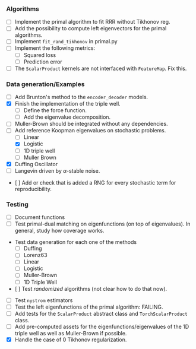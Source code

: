 ### Algorithms
- [ ] Implement the primal algorithm to fit RRR without Tikhonov reg.
- [ ] Add the possibility to compute left eigenvectors for the primal algorithms.
- [ ] Implement `fit_rand_tikhonov` in primal.py
- [ ] Implement the following metrics:
    - [ ] Squared loss
    - [ ] Prediction error
- [ ] The `ScalarProduct` kernels are not interfaced with `FeatureMap`. Fix this.

### Data generation/Examples

- [ ] Add Brunton's method to the `encoder_decoder` models.
- [X] Finish the implementation of the triple well.
    - [ ] Define the force function.
    - [ ] Add the eigenvalue decomposition.
- [ ] Muller-Brown should be integrated without any dependencies.
- [ ] Add reference Koopman eigenvalues on stochastic problems.
    - [ ] Linear
    - [X] Logistic
    - [ ] 1D triple well
    - [ ] Muller Brown
- [X] Duffing Oscillator
- [ ] Langevin driven by $\alpha$-stable noise.
- [ ] Add or check that is added a RNG for every stochastic term for reproducibility.
### Testing
- [ ] Document functions
- [ ] Test primal-dual matching on eigenfunctions (on top of eigenvalues). In general, study how coverage works.
- Test data generation for each one of the methods
    - [ ] Duffing
    - [ ] Lorenz63
    - [ ] Linear
    - [ ] Logistic
    - [ ] Muller-Brown
    - [ ] 1D Triple Well
- [ ] Test _randomized_ algorithms (not clear how to do that now).
- [ ] Test `nystrom` estimators
- [ ] Test the left eigenfunctions of the primal algorithm: FAILING.
- [ ] Add tests for the `ScalarProduct` abstract class and `TorchScalarProduct` class.
- [ ] Add pre-computed assets for the eigenfunctions/eigenvalues of the 1D triple well as well as Muller-Brown if possible.
- [x] Handle the case of 0 Tikhonov regularization.